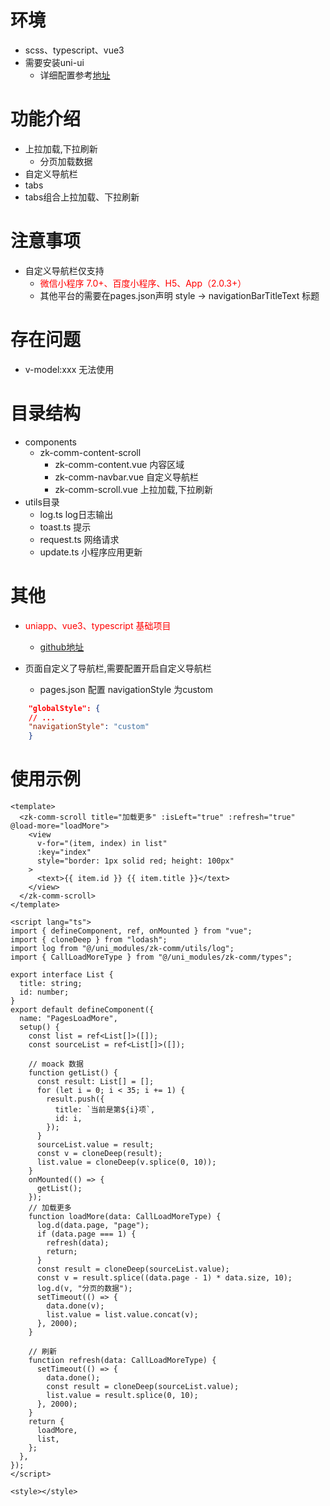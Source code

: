 # 环境
- scss、typescript、vue3
- 需要安装uni-ui
  - 详细配置参考[地址](https://uniapp.dcloud.io/component/uniui/quickstart?id=npm%e5%ae%89%e8%a3%85)

# 功能介绍
- 上拉加载,下拉刷新
  - 分页加载数据
- 自定义导航栏
- tabs 
- tabs组合上拉加载、下拉刷新

# 注意事项

- 自定义导航栏仅支持
  - <font color="red">微信小程序 7.0+、百度小程序、H5、App（2.0.3+）</font>
  - 其他平台的需要在pages.json声明 style ->  navigationBarTitleText 标题

# 存在问题

- v-model:xxx 无法使用

# 目录结构

- components
  - zk-comm-content-scroll
    - zk-comm-content.vue 内容区域
    - zk-comm-navbar.vue 自定义导航栏
    - zk-comm-scroll.vue 上拉加载,下拉刷新
- utils目录
  - log.ts log日志输出
  - toast.ts 提示
  - request.ts 网络请求
  - update.ts 小程序应用更新
# 其他

- <font color="red">uniapp、vue3、typescript 基础项目</font>
  - [github地址](https://github.com/EightDoor/uniapp-vue3-project)

- 页面自定义了导航栏,需要配置开启自定义导航栏
  - pages.json 配置 navigationStyle 为custom
```json
	"globalStyle": {
    // ...
    "navigationStyle": "custom"
	}
```
# 

# 使用示例
```vue
<template>
  <zk-comm-scroll title="加载更多" :isLeft="true" :refresh="true" @load-more="loadMore">
    <view
      v-for="(item, index) in list"
      :key="index"
      style="border: 1px solid red; height: 100px"
    >
      <text>{{ item.id }} {{ item.title }}</text>
    </view>
  </zk-comm-scroll>
</template>

<script lang="ts">
import { defineComponent, ref, onMounted } from "vue";
import { cloneDeep } from "lodash";
import log from "@/uni_modules/zk-comm/utils/log";
import { CallLoadMoreType } from "@/uni_modules/zk-comm/types";

export interface List {
  title: string;
  id: number;
}
export default defineComponent({
  name: "PagesLoadMore",
  setup() {
    const list = ref<List[]>([]);
    const sourceList = ref<List[]>([]);

    // moack 数据
    function getList() {
      const result: List[] = [];
      for (let i = 0; i < 35; i += 1) {
        result.push({
          title: `当前是第${i}项`,
          id: i,
        });
      }
      sourceList.value = result;
      const v = cloneDeep(result);
      list.value = cloneDeep(v.splice(0, 10));
    }
    onMounted(() => {
      getList();
    });
    // 加载更多
    function loadMore(data: CallLoadMoreType) {
      log.d(data.page, "page");
      if (data.page === 1) {
        refresh(data);
        return;
      }
      const result = cloneDeep(sourceList.value);
      const v = result.splice((data.page - 1) * data.size, 10);
      log.d(v, "分页的数据");
      setTimeout(() => {
        data.done(v);
        list.value = list.value.concat(v);
      }, 2000);
    }

    // 刷新
    function refresh(data: CallLoadMoreType) {
      setTimeout(() => {
        data.done();
        const result = cloneDeep(sourceList.value);
        list.value = result.splice(0, 10);
      }, 2000);
    }
    return {
      loadMore,
      list,
    };
  },
});
</script>

<style></style>

```
